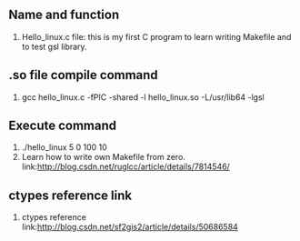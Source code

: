 ## Name and function ##
1. Hello_linux.c file: this is my first C program to learn writing Makefile and to test gsl library.
## .so file compile command ##
1. gcc hello_linux.c -fPIC -shared -l hello_linux.so -L/usr/lib64 -lgsl
## Execute command ##
1. ./hello_linux 5 0 100 10 
2. Learn how to write own Makefile from zero. link:<http://blog.csdn.net/ruglcc/article/details/7814546/>
## ctypes reference link ##
1. ctypes reference link:<http://blog.csdn.net/sf2gis2/article/details/50686584>

